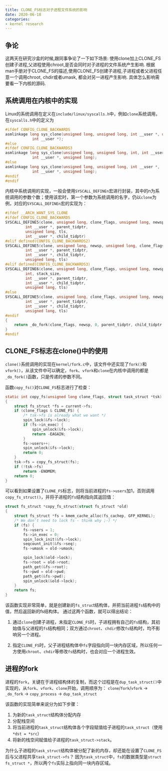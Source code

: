 ```yaml
---
title: CLONE_FS标志对子进程文件系统的影响
date: 2020-06-18
categories:
- kernel research
---
```



## 争论

这两天在研究沙盒的时候,跟同事争论了一下如下场景: 使用clone加上CLONE_FS创建子进程,父进程使用chroot,是否会同时对子进程的文件系统产生影响. 根据man手册对于CLONE_FS的描述,使用CLONE_FS创建子进程,子进程或者父进程任意一个调用chroot, chdir或者umask, 都会对另一进程产生影响. 具体怎么影响需要看一下内核的源码.

## 系统调用在内核中的实现

Linux的系统调用在定义在`include/linux/syscalls.h`中，例如`clone`系统调用，在`syscalls.h`中的定义为

``` C
#ifdef CONFIG_CLONE_BACKWARDS
asmlinkage long sys_clone(unsigned long, unsigned long, int __user *, unsigned long,
            int __user *);
#else
#ifdef CONFIG_CLONE_BACKWARDS3
asmlinkage long sys_clone(unsigned long, unsigned long, int, int __user *,
            int __user *, unsigned long);
#else
asmlinkage long sys_clone(unsigned long, unsigned long, int __user *,
            int __user *, unsigned long);
#endif
#endif
```

内核中系统调用的实现，一般会使用`SYSCALL_DEFINEn`宏进行封装，其中的n为系统调用的参数个数；使用该宏时，第一个参数为系统调用的名字，仍以`clone`为例，对应的`SYSCALL_DEFINEn`宏的实现为：

``` C
#ifdef __ARCH_WANT_SYS_CLONE
#ifdef CONFIG_CLONE_BACKWARDS
SYSCALL_DEFINE5(clone, unsigned long, clone_flags, unsigned long, newsp,
         int __user *, parent_tidptr,
         unsigned long, tls,
         int __user *, child_tidptr)
#elif defined(CONFIG_CLONE_BACKWARDS2)
SYSCALL_DEFINE5(clone, unsigned long, newsp, unsigned long, clone_flags,
         int __user *, parent_tidptr,
         int __user *, child_tidptr,
         unsigned long, tls)
#elif defined(CONFIG_CLONE_BACKWARDS3)
SYSCALL_DEFINE6(clone, unsigned long, clone_flags, unsigned long, newsp,
         int, stack_size,
         int __user *, parent_tidptr,
         int __user *, child_tidptr,
         unsigned long, tls)
#else
SYSCALL_DEFINE5(clone, unsigned long, clone_flags, unsigned long, newsp,
         int __user *, parent_tidptr,
         int __user *, child_tidptr,
         unsigned long, tls)
#endif
{
    return _do_fork(clone_flags, newsp, 0, parent_tidptr, child_tidptr, tls);
}
#endif
```

## CLONE_FS标志在clone()中的使用

`clone()`系统调用的实现在`kernel/fork.c`中，该文件中还实现了`fork()`和`vfork()`，从该文件中可以确定，`fork`、`vfork`和`clone`在内核中调用的都是`_do_fork()`函数，只是传递的参数不同。

函数`copy_fs()`对`CLONE_FS`标志进行了检查：

``` C
static int copy_fs(unsigned long clone_flags, struct task_struct *tsk)
{
	struct fs_struct *fs = current->fs;
	if (clone_flags & CLONE_FS) {
		/* tsk->fs is already what we want */
		spin_lock(&fs->lock);
		if (fs->in_exec) {
			spin_unlock(&fs->lock);
			return -EAGAIN;
		}
		fs->users++;
		spin_unlock(&fs->lock);
		return 0;
	}
	tsk->fs = copy_fs_struct(fs);
	if (!tsk->fs)
		return -ENOMEM;
	return 0;
}
```

可以看到如果设置了`CLONE_FS`标志，则将当前进程的`fs->users`加1，否则调用`copy_fs_struct()`，并将子进程的`fs`结构指向其返回值：

``` C
struct fs_struct *copy_fs_struct(struct fs_struct *old)
{
	struct fs_struct *fs = kmem_cache_alloc(fs_cachep, GFP_KERNEL);
	/* We don't need to lock fs - think why ;-) */
	if (fs) {
		fs->users = 1;
		fs->in_exec = 0;
		spin_lock_init(&fs->lock);
		seqcount_init(&fs->seq);
		fs->umask = old->umask;

		spin_lock(&old->lock);
		fs->root = old->root;
		path_get(&fs->root);
		fs->pwd = old->pwd;
		path_get(&fs->pwd);
		spin_unlock(&old->lock);
	}
	return fs;
}
```

该函数实现非常简单，就是创建新的`fs_struc`t结构体，并把当前进程`fs`结构中的值，然后返回新的fs结构体。
通过这两个函数，就可以得出结论：

1. 通过`clone`创建子进程，未指定`CLONE_FS`时，子进程拥有自己的`fs`结构，其初始值与父进程的`fs`结构相同；双方通过`chroot`、`chdir`修改`fs`结构时，均不影响另一个进程。

2. 指定`CLONE_FS`时，父子进程结构体中`fs`字段指向同一块内存区域，所以任何一方使用`chroot`、`chdir`等修改`fs`结构时，也会对应一个进程生效。

## 进程的fork

进程的`fork`，关键在于进程结构体的复制，而这个过程是在`dup_task_struct()`中实现的，从`fork`、`vfork`、`clone`开始，调用顺序为：
`clone`/`fork`/`vfork` -> `_do_fork` -> `copy_process` -> `dup_task_struct`

该函数的实现简单来说分为如下步骤：

1. 为新的`task_struct`结构体分配内存
2. 分配栈空间
3. 将当前进程的`task_struct`结构体各个字段赋值给子进程的`task_struct`（使用`*dst = *src`）
4. 将新的栈空间赋值给子进程的`task_struct->stack`。

为什么子进程的`task_struct`结构体被分配了新的内存，却还能在设置了`CLONE_FS`后与父进程共享`task_struct->fs`？
因为`task_struct`中，`fs`的数据类型是`struct fs_struct *`，所以两个`fs`实际上指向同一块内存区域。
